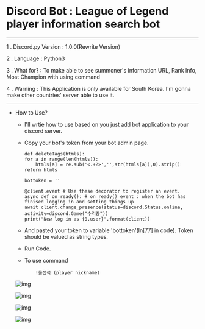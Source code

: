 Discord Bot : League of Legend player information search bot
===
***
1 . Discord.py Version : 1.0.0(Rewrite Version)

2 . Language : Python3

3 . What for? : To make able to see summoner's information URL, Rank Info, Most Champion with using command

4 . Warning  : This Application is only available for South Korea. I'm gonna make other countries' server able to use it.
***

- How to Use?

    - I'll wrtie how to use based on you just add bot application to your discord server.

    - Copy your bot's token from your bot admin page.

        ```python3
        def deleteTags(htmls):
        for a in range(len(htmls)):
            htmls[a] = re.sub('<.+?>','',str(htmls[a]),0).strip()
        return htmls

        bottoken = ''

        @client.event # Use these decorator to register an event.
        async def on_ready(): # on_ready() event : when the bot has finised logging in and setting things up
        await client.change_presence(status=discord.Status.online, activity=discord.Game("수리중"))
        print("New log in as {0.user}".format(client))
        ```

    - And pasted your token to variable 'bottoken'(ln[77] in code). Token should be valued as string types. 

    - Run Code.
    
    - To use command
    
        ~~~
            !롤전적 (player nickname)
        ~~~

    ![img](https://github.com/J-hoplin1/League-Of-Legend-Search-Bot/blob/master/img/1.PNG?raw=true)

    ![img](https://github.com/J-hoplin1/League-Of-Legend-Search-Bot/blob/master/img/2.PNG?raw=true)
    
    ![img](https://github.com/J-hoplin1/League-Of-Legend-Search-Bot/blob/master/img/3.PNG?raw=true)
    
    ![img](https://github.com/J-hoplin1/League-Of-Legend-Search-Bot/blob/master/img/4.PNG)

